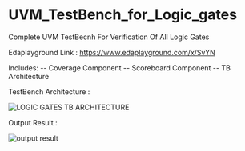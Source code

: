 # UVM_TestBench_for_Logic_gates
Complete UVM TestBecnh For Verification Of All Logic Gates 


Edaplayground Link : https://www.edaplayground.com/x/SvYN

Includes:
-- Coverage Component
-- Scoreboard Component
-- TB Architecture


TestBench Architecture : 

![LOGIC GATES TB ARCHITECTURE](https://user-images.githubusercontent.com/82656806/121899169-c95fd000-cd41-11eb-90a7-07252ea9015c.png)


Output Result : 

![output result](https://user-images.githubusercontent.com/82656806/121899658-40956400-cd42-11eb-9134-4df88851a848.png)
